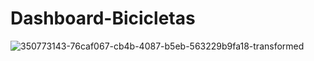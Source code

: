 # Dashboard-Bicicletas
![350773143-76caf067-cb4b-4087-b5eb-563229b9fa18-transformed](https://github.com/user-attachments/assets/06db29e6-7bf0-40a1-ab18-19c4869fd419)
